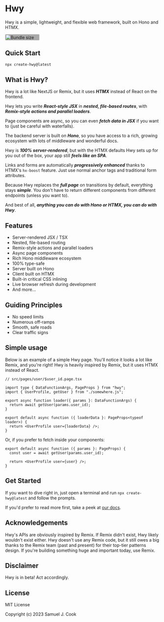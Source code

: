 # Hwy

Hwy is a simple, lightweight, and flexible web framework, built on Hono and HTMX.

<a href="https://pkg-size.dev/hwy" target="_blank">
  <img
    width="112"
    height="20"
    style="background:darkgray;border-radius:4px;"
    src="https://pkg-size.dev/badge/bundle/11742"
    title="Bundle size for hwy"
  />
</a>

## Quick Start

```bash
npx create-hwy@latest
```

## What is Hwy?

Hwy is a lot like NextJS or Remix, but it uses **_HTMX_** instead of React on the frontend.

Hwy lets you write **_React-style JSX_** in **_nested, file-based routes_**, with **_Remix-style actions and parallel loaders_**.

Page components are async, so you can even **_fetch data in JSX_** if you want to (just be careful with waterfalls).

The backend server is built on **_Hono_**, so you have access to a rich, growing ecosystem with lots of middleware and wonderful docs.

Hwy is **_100% server-rendered_**, but with the HTMX defaults Hwy sets up for you out of the box, your app still **_feels like an SPA_**.

Links and forms are automatically **_progressively enhanced_** thanks to HTMX's `hx-boost` feature. Just use normal anchor tags and traditional form attributes.

Because Hwy replaces the **_full page_** on transitions by default, everything stays **_simple_**. You don't have to return different components from different endpoints (unless you want to).

And best of all, **_anything you can do with Hono or HTMX, you can do with Hwy_**.

## Features

- Server-rendered JSX / TSX
- Nested, file-based routing
- Remix-style actions and parallel loaders
- Async page components
- Rich Hono middleware ecosystem
- 100% type-safe
- Server built on Hono
- Client built on HTMX
- Built-in critical CSS inlining
- Live browser refresh during development
- And more...

## Guiding Principles

- No speed limits
- Numerous off-ramps
- Smooth, safe roads
- Clear traffic signs

## Simple usage

Below is an example of a simple Hwy page. You'll notice it looks a lot like Remix, and you're right! Hwy is heavily inspired by Remix, but it uses HTMX instead of React.

```tsx
// src/pages/user/$user_id.page.tsx

import type { DataFunctionArgs, PageProps } from "hwy";
import { UserProfile, getUser } from "./somewhere.js";

export async function loader({ params }: DataFunctionArgs) {
  return await getUser(params.user_id);
}

export default async function ({ loaderData }: PageProps<typeof loader>) {
  return <UserProfile user={loaderData} />;
}
```

Or, if you prefer to fetch inside your components:

```tsx
export default async function ({ params }: PageProps) {
  const user = await getUser(params.user_id);

  return <UserProfile user={user} />;
}
```

## Get Started

If you want to dive right in, just open a terminal and run `npx create-hwy@latest` and follow the prompts.

If you'd prefer to read more first, take a peek at [our docs](https://hwy.dev/docs).

## Acknowledgements

Hwy's APIs are obviously inspired by Remix. If Remix didn't exist, Hwy likely wouldn't exist either. Hwy doesn't use any Remix code, but it still owes a big thanks to the Remix team (past and present) for their top-tier patterns design. If you're building something huge and important today, use Remix.

## Disclaimer

Hwy is in beta! Act accordingly.

## License

MIT License

Copyright (c) 2023 Samuel J. Cook
